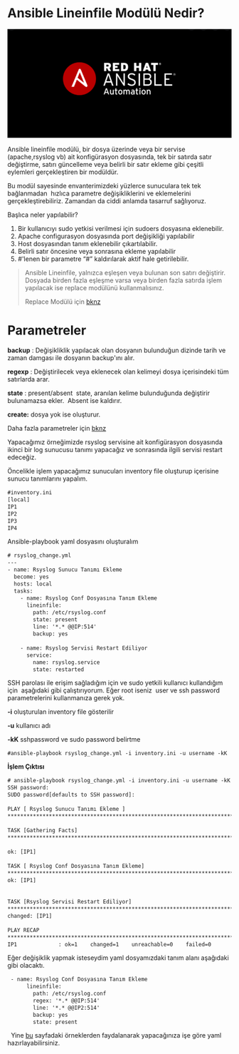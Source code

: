 # Ansible Lineinfile Modülü Nedir?

![](./img/ansiblerhellogo.png)


Ansible lineinfile modülü, bir dosya üzerinde veya bir servise (apache,rsyslog vb) ait konfigürasyon dosyasında, tek bir satırda satır değiştirme, satırı güncelleme veya belirli bir satır ekleme gibi çeşitli eylemleri gerçekleştiren bir modüldür.

Bu modül sayesinde envanterimizdeki yüzlerce sunuculara tek tek bağlanmadan  hızlıca parametre değişikliklerini ve eklemelerini gerçekleştirebiliriz. Zamandan da ciddi anlamda tasarruf sağlıyoruz.

Başlıca neler yapılabilir?

1.  Bir kullanıcıyı sudo yetkisi verilmesi için sudoers dosyasına eklenebilir.
2.  Apache configurasyon dosyasında port değişikliği yapılabilir
3.  Host dosyasından tanım eklenebilir çıkartılabilir.
4.  Belirli satır öncesine veya sonrasına ekleme yapılabilir
5.  #'lenen bir parametre “#” kaldırılarak aktif hale getirilebilir.

> Ansible Lineinfile, yalnızca eşleşen veya bulunan son satırı değiştirir.  Dosyada birden fazla eşleşme varsa veya birden fazla satırda işlem yapılacak ise replace modülünü kullanmalısınız.
> 
> Replace Modülü için [bknz](https://docs.ansible.com/ansible/2.9/modules/replace_module.html)

# Parametreler

**backup** : Değişikliklik yapılacak olan dosyanın bulunduğun dizinde tarih ve zaman damgası ile dosyanın backup'ını alır. 

**regexp** : Değiştirilecek veya eklenecek olan kelimeyi dosya içerisindeki tüm satırlarda arar.

**state** : present/absent  state, aranılan kelime bulunduğunda değiştirir bulunamazsa ekler.  Absent ise kaldırır.

**create:** dosya yok ise oluşturur.

Daha fazla parametreler için [bknz](https://docs.ansible.com/ansible/2.9/modules/lineinfile_module.html)

Yapacağımız örneğimizde rsyslog servisine ait konfigürasyon dosyasında ikinci bir log sunucusu tanımı yapacağız ve sonrasında ilgili servisi restart edeceğiz.

Öncelikle işlem yapacağımız sunucuları inventory file oluşturup içerisine sunucu tanımlarını yapalım.

```plaintext
#inventory.ini
[local]
IP1
IP2
IP3
IP4
```

Ansible-playbook yaml dosyasını oluşturalım

```plaintext
# rsyslog_change.yml
---
- name: Rsyslog Sunucu Tanımı Ekleme 
  become: yes
  hosts: local
  tasks:
    - name: Rsyslog Conf Dosyasına Tanım Ekleme
      lineinfile:
        path: /etc/rsyslog.conf
        state: present
        line: '*.* @@IP:514'
        backup: yes

    - name: Rsyslog Servisi Restart Ediliyor
      service:
        name: rsyslog.service
        state: restarted
```

SSH parolası ile erişim sağladığım için ve sudo yetkili kullanıcı kullandığım için  aşağıdaki gibi çalıştırıyorum. Eğer root iseniz  user ve ssh password parametrelerini kullanmanıza gerek yok.

**\-i** oluşturulan inventory file gösterilir

**\-u** kullanıcı adı

**\-kK** sshpassword ve sudo password belirtme

```plaintext
#ansible-playbook rsyslog_change.yml -i inventory.ini -u username -kK
```

**İşlem Çıktısı**

```plaintext
# ansible-playbook rsyslog_change.yml -i inventory.ini -u username -kK
SSH password: 
SUDO password[defaults to SSH password]: 

PLAY [ Rsyslog Sunucu Tanımı Ekleme ] ****************************************************************************************************************************************************************

TASK [Gathering Facts] ***********************************************************************************************************************************************************************

ok: [IP1]

TASK [ Rsyslog Conf Dosyasına Tanım Ekleme] **************************************************************************************************************************************************************
ok: [IP1]


TASK [Rsyslog Servisi Restart Ediliyor] *******************************************************************************************************************************************************
changed: [IP1]

PLAY RECAP ***********************************************************************************************************************************************************************************
IP1             : ok=1    changed=1    unreachable=0    failed=0 
```

Eğer değişiklik yapmak isteseydim yaml dosyamızdaki tanım alanı aşağıdaki gibi olacaktı.

```plaintext
 - name: Rsyslog Conf Dosyasına Tanım Ekleme
      lineinfile:
        path: /etc/rsyslog.conf
        regex: '*.* @@IP:514'
        line: '*.* @@IP2:514'
        backup: yes
        state: present
```

  Yine [bu](https://docs.ansible.com/ansible/2.9/modules/lineinfile_module.html) sayfadaki örneklerden faydalanarak yapacağınıza işe göre yaml hazırlayabilirsiniz.
